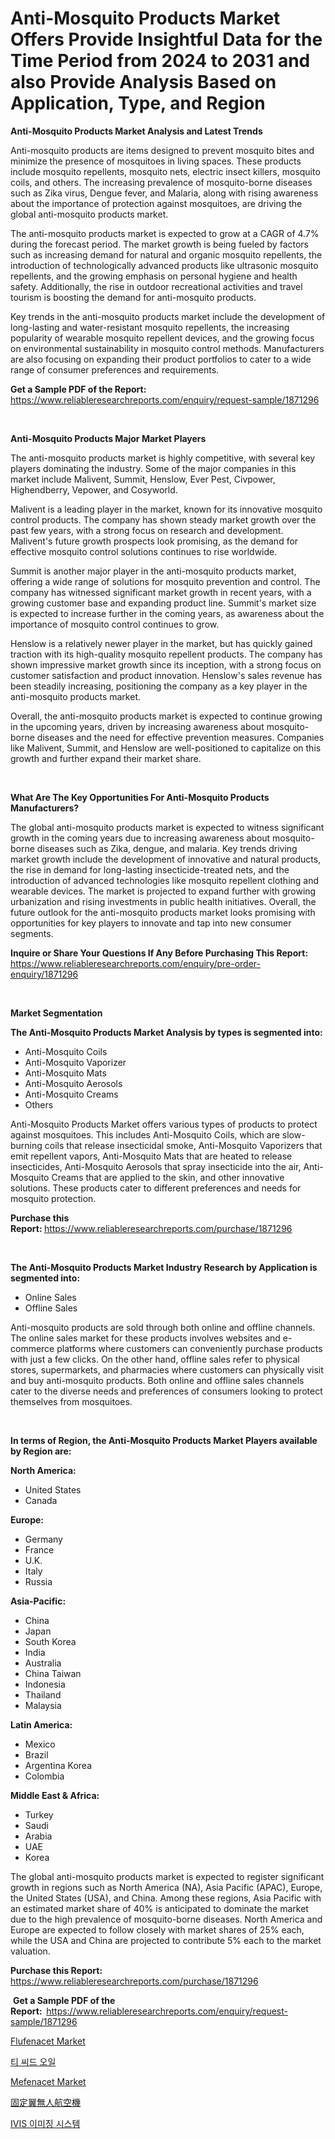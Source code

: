 <p><h1>Anti-Mosquito Products Market Offers Provide Insightful Data for the Time Period from 2024 to 2031 and also Provide Analysis Based on Application, Type, and Region</h1></p><p><strong>Anti-Mosquito Products Market Analysis and Latest Trends</strong></p>
<p><p>Anti-mosquito products are items designed to prevent mosquito bites and minimize the presence of mosquitoes in living spaces. These products include mosquito repellents, mosquito nets, electric insect killers, mosquito coils, and others. The increasing prevalence of mosquito-borne diseases such as Zika virus, Dengue fever, and Malaria, along with rising awareness about the importance of protection against mosquitoes, are driving the global anti-mosquito products market.</p><p>The anti-mosquito products market is expected to grow at a CAGR of 4.7% during the forecast period. The market growth is being fueled by factors such as increasing demand for natural and organic mosquito repellents, the introduction of technologically advanced products like ultrasonic mosquito repellents, and the growing emphasis on personal hygiene and health safety. Additionally, the rise in outdoor recreational activities and travel tourism is boosting the demand for anti-mosquito products.</p><p>Key trends in the anti-mosquito products market include the development of long-lasting and water-resistant mosquito repellents, the increasing popularity of wearable mosquito repellent devices, and the growing focus on environmental sustainability in mosquito control methods. Manufacturers are also focusing on expanding their product portfolios to cater to a wide range of consumer preferences and requirements.</p></p>
<p><strong>Get a Sample PDF of the Report:&nbsp;</strong> <a href="https://www.reliableresearchreports.com/enquiry/request-sample/1871296">https://www.reliableresearchreports.com/enquiry/request-sample/1871296</a></p>
<p>&nbsp;</p>
<p><strong>Anti-Mosquito Products Major Market Players</strong></p>
<p><p>The anti-mosquito products market is highly competitive, with several key players dominating the industry. Some of the major companies in this market include Malivent, Summit, Henslow, Ever Pest, Civpower, Highendberry, Vepower, and Cosyworld.</p><p>Malivent is a leading player in the market, known for its innovative mosquito control products. The company has shown steady market growth over the past few years, with a strong focus on research and development. Malivent's future growth prospects look promising, as the demand for effective mosquito control solutions continues to rise worldwide.</p><p>Summit is another major player in the anti-mosquito products market, offering a wide range of solutions for mosquito prevention and control. The company has witnessed significant market growth in recent years, with a growing customer base and expanding product line. Summit's market size is expected to increase further in the coming years, as awareness about the importance of mosquito control continues to grow.</p><p>Henslow is a relatively newer player in the market, but has quickly gained traction with its high-quality mosquito repellent products. The company has shown impressive market growth since its inception, with a strong focus on customer satisfaction and product innovation. Henslow's sales revenue has been steadily increasing, positioning the company as a key player in the anti-mosquito products market.</p><p>Overall, the anti-mosquito products market is expected to continue growing in the upcoming years, driven by increasing awareness about mosquito-borne diseases and the need for effective prevention measures. Companies like Malivent, Summit, and Henslow are well-positioned to capitalize on this growth and further expand their market share.</p></p>
<p>&nbsp;</p>
<p><strong>What Are The Key Opportunities For Anti-Mosquito Products Manufacturers?</strong></p>
<p><p>The global anti-mosquito products market is expected to witness significant growth in the coming years due to increasing awareness about mosquito-borne diseases such as Zika, dengue, and malaria. Key trends driving market growth include the development of innovative and natural products, the rise in demand for long-lasting insecticide-treated nets, and the introduction of advanced technologies like mosquito repellent clothing and wearable devices. The market is projected to expand further with growing urbanization and rising investments in public health initiatives. Overall, the future outlook for the anti-mosquito products market looks promising with opportunities for key players to innovate and tap into new consumer segments.</p></p>
<p><strong>Inquire or Share Your Questions If Any Before Purchasing This Report:</strong> <a href="https://www.reliableresearchreports.com/enquiry/pre-order-enquiry/1871296">https://www.reliableresearchreports.com/enquiry/pre-order-enquiry/1871296</a></p>
<p>&nbsp;</p>
<p><strong>Market Segmentation</strong></p>
<p><strong>The Anti-Mosquito Products Market Analysis by types is segmented into:</strong></p>
<p><ul><li>Anti-Mosquito Coils</li><li>Anti-Mosquito Vaporizer</li><li>Anti-Mosquito Mats</li><li>Anti-Mosquito Aerosols</li><li>Anti-Mosquito Creams</li><li>Others</li></ul></p>
<p><p>Anti-Mosquito Products Market offers various types of products to protect against mosquitoes. This includes Anti-Mosquito Coils, which are slow-burning coils that release insecticidal smoke, Anti-Mosquito Vaporizers that emit repellent vapors, Anti-Mosquito Mats that are heated to release insecticides, Anti-Mosquito Aerosols that spray insecticide into the air, Anti-Mosquito Creams that are applied to the skin, and other innovative solutions. These products cater to different preferences and needs for mosquito protection.</p></p>
<p><strong>Purchase this Report:&nbsp;</strong><a href="https://www.reliableresearchreports.com/purchase/1871296">https://www.reliableresearchreports.com/purchase/1871296</a></p>
<p>&nbsp;</p>
<p><strong>The Anti-Mosquito Products Market Industry Research by Application is segmented into:</strong></p>
<p><ul><li>Online Sales</li><li>Offline Sales</li></ul></p>
<p><p>Anti-mosquito products are sold through both online and offline channels. The online sales market for these products involves websites and e-commerce platforms where customers can conveniently purchase products with just a few clicks. On the other hand, offline sales refer to physical stores, supermarkets, and pharmacies where customers can physically visit and buy anti-mosquito products. Both online and offline sales channels cater to the diverse needs and preferences of consumers looking to protect themselves from mosquitoes.</p></p>
<p>&nbsp;</p>
<p><strong>In terms of Region, the Anti-Mosquito Products Market Players available by Region are:</strong></p>
<p>
    <p> <strong> North America: </strong>
        <ul>
            <li>United States</li>
            <li>Canada</li>
        </ul>
        </p> 
    <p> <strong> Europe: </strong>
        <ul>
            <li>Germany</li>
            <li>France</li>
            <li>U.K.</li>
            <li>Italy</li>
            <li>Russia</li>
        </ul>
        </p> 
    <p> <strong> Asia-Pacific: </strong>
        <ul>
            <li>China</li>
            <li>Japan</li>
            <li>South Korea</li>
            <li>India</li>
            <li>Australia</li>
            <li>China Taiwan</li>
            <li>Indonesia</li>
            <li>Thailand</li>
            <li>Malaysia</li>
        </ul>
        </p> 
    <p> <strong> Latin America: </strong>
        <ul>
            <li>Mexico</li>
            <li>Brazil</li>
            <li>Argentina Korea</li>
            <li>Colombia</li>
        </ul>
        </p> 
    <p> <strong> Middle East & Africa: </strong>
        <ul>
            <li>Turkey</li>
            <li>Saudi</li>
            <li>Arabia</li>
            <li>UAE</li>
            <li>Korea</li>
        </ul>
    </p>
    </p>
<p><p>The global anti-mosquito products market is expected to register significant growth in regions such as North America (NA), Asia Pacific (APAC), Europe, the United States (USA), and China. Among these regions, Asia Pacific with an estimated market share of 40% is anticipated to dominate the market due to the high prevalence of mosquito-borne diseases. North America and Europe are expected to follow closely with market shares of 25% each, while the USA and China are projected to contribute 5% each to the market valuation.</p></p>
<p><strong>Purchase this Report: </strong><a href="https://www.reliableresearchreports.com/purchase/1871296">https://www.reliableresearchreports.com/purchase/1871296</a></p>
<p>&nbsp;<strong>Get a Sample PDF of the Report:&nbsp;&nbsp;</strong><a href="https://www.reliableresearchreports.com/enquiry/request-sample/1871296">https://www.reliableresearchreports.com/enquiry/request-sample/1871296</a></p>
<p><strong></strong></p>
<p><p><a href="https://issuu.com/reportprime-2/docs/flufenacet-market-size-2030.pptx">Flufenacet Market</a></p><p><a href="https://github.com/TrevorKruvalis5678/Market-Research-Report-List-1/blob/main/10107567506.md">티 씨드 오일</a></p><p><a href="https://issuu.com/reportprime-2/docs/mefenacet-market-size-2030.pptx">Mefenacet Market</a></p><p><a href="https://medium.com/@zionmetz1960/%E5%9B%BA%E5%AE%9A%E7%BF%BC%E7%84%A1%E4%BA%BA%E8%88%AA%E7%A9%BA%E6%A9%9F%E3%81%AE%E5%B8%82%E5%A0%B4%E8%A6%8F%E6%A8%A1-%E5%B8%82%E5%A0%B4%E5%B1%95%E6%9C%9B%E3%81%A8%E5%B8%82%E5%A0%B4%E4%BA%88%E6%B8%AC-2024%E5%B9%B4%E3%81%8B%E3%82%892031%E5%B9%B4-7e4d90c07882">固定翼無人航空機</a></p><p><a href="https://github.com/lzuwsfreyoq70/Market-Research-Report-List-1/blob/main/52917977505.md">IVIS 이미징 시스템</a></p></p>